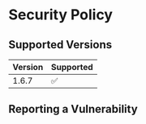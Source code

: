 # Security Policy

## Supported Versions

| Version | Supported          |
| ------- | ------------------ |
| 1.6.7   | :white_check_mark: |

## Reporting a Vulnerability
